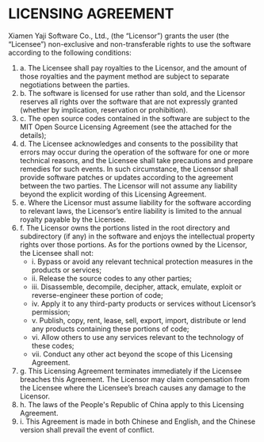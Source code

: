 
# LICENSING AGREEMENT

Xiamen Yaji Software Co., Ltd., (the “Licensor”) grants the user (the “Licensee”) non-exclusive and non-transferable rights to use the software according to the following conditions:

1. a.  The Licensee shall pay royalties to the Licensor, and the amount of those royalties and the payment method are subject to separate negotiations between the parties.
2. b.  The software is licensed for use rather than sold, and the Licensor reserves all rights over the software that are not expressly granted (whether by implication, reservation or prohibition).
3. c.  The open source codes contained in the software are subject to the MIT Open Source Licensing Agreement (see the attached for the details);
4. d.  The Licensee acknowledges and consents to the possibility that errors may occur during the operation of the software for one or more technical reasons, and the Licensee shall take precautions and prepare remedies for such events. In such circumstance, the Licensor shall provide software patches or updates according to the agreement between the two parties. The Licensor will not assume any liability beyond the explicit wording of this Licensing Agreement.
5. e.  Where the Licensor must assume liability for the software according to relevant laws, the Licensor’s entire liability is limited to the annual royalty payable by the Licensee.
6. f.  The Licensor owns the portions listed in the root directory and subdirectory (if any) in the software and enjoys the intellectual property rights over those portions. As for the portions owned by the Licensor, the Licensee shall not:
    - i. Bypass or avoid any relevant technical protection measures in the products or services;
    - ii. Release the source codes to any other parties;
    - iii. Disassemble, decompile, decipher, attack, emulate, exploit or reverse-engineer these portion of code;
    - iv. Apply it to any third-party products or services without Licensor’s permission;
    - v. Publish, copy, rent, lease, sell, export, import, distribute or lend any products containing these portions of code;
    - vi. Allow others to use any services relevant to the technology of these codes;
    - vii. Conduct any other act beyond the scope of this Licensing Agreement.
7. g.  This Licensing Agreement terminates immediately if the Licensee breaches this Agreement. The Licensor may claim compensation from the Licensee where the Licensee’s breach causes any damage to the Licensor.
8. h.  The laws of the People's Republic of China apply to this Licensing Agreement.
9. i.  This Agreement is made in both Chinese and English, and the Chinese version shall prevail the event of conflict.
